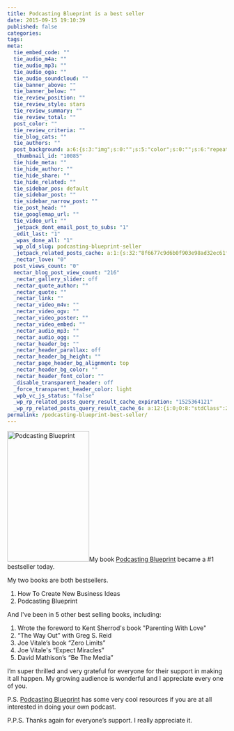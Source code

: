 ```yaml
---
title: Podcasting Blueprint is a best seller
date: 2015-09-15 19:10:39
published: false
categories:
tags:
meta:
  tie_embed_code: ""
  tie_audio_m4a: ""
  tie_audio_mp3: ""
  tie_audio_oga: ""
  tie_audio_soundcloud: ""
  tie_banner_above: ""
  tie_banner_below: ""
  tie_review_position: ""
  tie_review_style: stars
  tie_review_summary: ""
  tie_review_total: ""
  post_color: ""
  tie_review_criteria: ""
  tie_blog_cats: ""
  tie_authors: ""
  post_background: a:6:{s:3:"img";s:0:"";s:5:"color";s:0:"";s:6:"repeat";s:0:"";s:10:"attachment";s:0:"";s:3:"hor";s:0:"";s:3:"ver";s:0:"";}
  _thumbnail_id: "10085"
  tie_hide_meta: ""
  tie_hide_author: ""
  tie_hide_share: ""
  tie_hide_related: ""
  tie_sidebar_pos: default
  tie_sidebar_post: ""
  tie_sidebar_narrow_post: ""
  tie_post_head: ""
  tie_googlemap_url: ""
  tie_video_url: ""
  _jetpack_dont_email_post_to_subs: "1"
  _edit_last: "1"
  _wpas_done_all: "1"
  _wp_old_slug: podcasting-blueprint-seller
  _jetpack_related_posts_cache: a:1:{s:32:"8f6677c9d6b0f903e98ad32ec61f8deb";a:2:{s:7:"expires";i:1506972334;s:7:"payload";a:3:{i:0;a:1:{s:2:"id";i:7773;}i:1;a:1:{s:2:"id";i:277;}i:2;a:1:{s:2:"id";i:7;}}}}
  _nectar_love: "0"
  post_views_count: "0"
  nectar_blog_post_view_count: "216"
  _nectar_gallery_slider: off
  _nectar_quote_author: ""
  _nectar_quote: ""
  _nectar_link: ""
  _nectar_video_m4v: ""
  _nectar_video_ogv: ""
  _nectar_video_poster: ""
  _nectar_video_embed: ""
  _nectar_audio_mp3: ""
  _nectar_audio_ogg: ""
  _nectar_header_bg: ""
  _nectar_header_parallax: off
  _nectar_header_bg_height: ""
  _nectar_page_header_bg_alignment: top
  _nectar_header_bg_color: ""
  _nectar_header_font_color: ""
  _disable_transparent_header: off
  _force_transparent_header_color: light
  _wpb_vc_js_status: "false"
  _wp_rp_related_posts_query_result_cache_expiration: "1525364121"
  _wp_rp_related_posts_query_result_cache_6: a:12:{i:0;O:8:"stdClass":2:{s:7:"post_id";s:4:"7773";s:5:"score";s:18:"106.10189340853792";}i:1;O:8:"stdClass":2:{s:7:"post_id";s:4:"7824";s:5:"score";s:17:"93.54335067259352";}i:2;O:8:"stdClass":2:{s:7:"post_id";s:2:"39";s:5:"score";s:17:"73.20015056339807";}i:3;O:8:"stdClass":2:{s:7:"post_id";s:4:"1211";s:5:"score";s:17:"62.01241378605602";}i:4;O:8:"stdClass":2:{s:7:"post_id";s:4:"4423";s:5:"score";s:17:"58.91644211825771";}i:5;O:8:"stdClass":2:{s:7:"post_id";s:3:"381";s:5:"score";s:17:"56.24256815327691";}i:6;O:8:"stdClass":2:{s:7:"post_id";s:3:"157";s:5:"score";s:17:"49.75353479951616";}i:7;O:8:"stdClass":2:{s:7:"post_id";s:4:"7851";s:5:"score";s:17:"39.06646785388241";}i:8;O:8:"stdClass":2:{s:7:"post_id";s:4:"8206";s:5:"score";s:17:"38.23894003235161";}i:9;O:8:"stdClass":2:{s:7:"post_id";s:4:"8086";s:5:"score";s:18:"36.885704274863414";}i:10;O:8:"stdClass":2:{s:7:"post_id";s:4:"7097";s:5:"score";s:17:"36.54073991738722";}i:11;O:8:"stdClass":2:{s:7:"post_id";s:4:"6919";s:5:"score";s:17:"36.54073991738722";}}
permalink: /podcasting-blueprint-best-seller/
---
```

<a href="http://ChristopherSherrod.com/podcastingblueprint"><img class="alignright size-medium wp-image-8054" src="{{ site.baseurl }}/posts/2015/09/Podcasting-Blueprint-188x300.png" alt="Podcasting Blueprint" width="188" height="300" /></a>My book <a href="http://ChristopherSherrod.com/podcastingblueprint" target="_blank" rel="noopener">Podcasting Blueprint</a> became a #1 bestseller today.

My two books are both bestsellers.</p>
<ol>
<li>How To Create New Business Ideas</li>
<li>Podcasting Blueprint</li>
</ol>
<p>And I've been in 5 other best selling books, including:</p>
<ol>
<li>Wrote the foreword to Kent Sherrod's book "Parenting With Love"</li>
<li>“The Way Out” with Greg S. Reid</li>
<li>Joe Vitale’s book “Zero Limits”</li>
<li>Joe Vitale's “Expect Miracles”</li>
<li>David Mathison’s “Be The Media”</li>
</ol>
<p>I’m super thrilled and very grateful for everyone for their support in making it all happen. My growing audience is wonderful and I appreciate every one of you.

P.S. <a href="http://ChristopherSherrod.com/podcastingblueprint" target="_blank" rel="noopener">Podcasting Blueprint</a> has some very cool resources if you are at all interested in doing your own podcast.

P.P.S. Thanks again for everyone’s support. I really appreciate it.</p>
